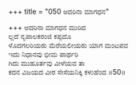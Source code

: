 +++
title = "050 ಅದರಿನಾ ಮಾಗಧನ"

+++
ಅದರಿನಾ ಮಾಗಧನ ಮುರಿದ   
ಲ್ಲದೆ ನೃಪಾಲಕರಂಜಿ ಕಪ್ಪದೊ  
ಳೊದಗಲರಿಯರು ಮೆರೆಯಲೀಯರು ಯಾಗ ಮಂಟಪವ   
ಇದು ನಿಧಾನವು ಭೀಮ ಪಾರ್ಥರಿ  
ಗಿದು ಮುಹೂರ್ತವು ವೀಳೆಯವ ತಾ  
ಕದನ ವಿಜಯದ ವೀರ ಸೇಸೆಯನಿಕ್ಕಿ ಕಳುಹೆಂದ     ॥50॥
